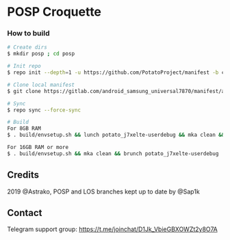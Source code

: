 # POSP Croquette

### How to build ###

```bash
# Create dirs
$ mkdir posp ; cd posp

# Init repo
$ repo init --depth=1 -u https://github.com/PotatoProject/manifest -b croquette-release

# Clone local manifest
$ git clone https://gitlab.com/android_samsung_universal7870/manifest/android_manifest_samsung_j7xelte.git -b potato .repo/local_manifests

# Sync
$ repo sync --force-sync

# Build
For 8GB RAM
$ . build/envsetup.sh && lunch potato_j7xelte-userdebug && mka clean && mka api-stubs-docs && mka hiddenapi-lists-docs && mka system-api-stubs-docs && mka test-api-stubs-docs && mka bacon -j`nproc`

For 16GB RAM or more 
$ . build/envsetup.sh && mka clean && brunch potato_j7xelte-userdebug
```

## Credits
2019 @Astrako, POSP and LOS branches kept up to date by @Sap1k

## Contact
Telegram support group: https://t.me/joinchat/D1Jk_VbieGBXOWZt2y8O7A
